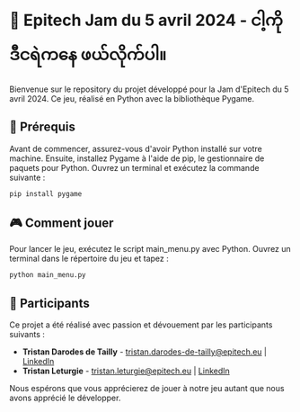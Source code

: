 # 🚀 Epitech Jam du 5 avril 2024 -  ငါ့ကို ဒီငရဲကနေ ဖယ်လိုက်ပါ။ 

Bienvenue sur le repository du projet développé pour la Jam d'Epitech du 5 avril 2024. Ce jeu, réalisé en Python avec la bibliothèque Pygame.

## 🔑 Prérequis

Avant de commencer, assurez-vous d'avoir Python installé sur votre machine. Ensuite, installez Pygame à l'aide de pip, le gestionnaire de paquets pour Python. Ouvrez un terminal et exécutez la commande suivante :

```sh
pip install pygame
```

## 🎮 Comment jouer

Pour lancer le jeu, exécutez le script main_menu.py avec Python. Ouvrez un terminal dans le répertoire du jeu et tapez :

```sh
python main_menu.py
```

## 👥 Participants

Ce projet a été réalisé avec passion et dévouement par les participants suivants :

- **Tristan Darodes de Tailly** - tristan.darodes-de-tailly@epitech.eu | [LinkedIn](https://www.linkedin.com/in/tristan-darodes-de-tailly-677aa0239/)
- **Tristan Leturgie** - tristan.leturgie@epitech.eu | [LinkedIn](https://www.linkedin.com/in/tristanleturgie/)

Nous espérons que vous apprécierez de jouer à notre jeu autant que nous avons apprécié le développer.